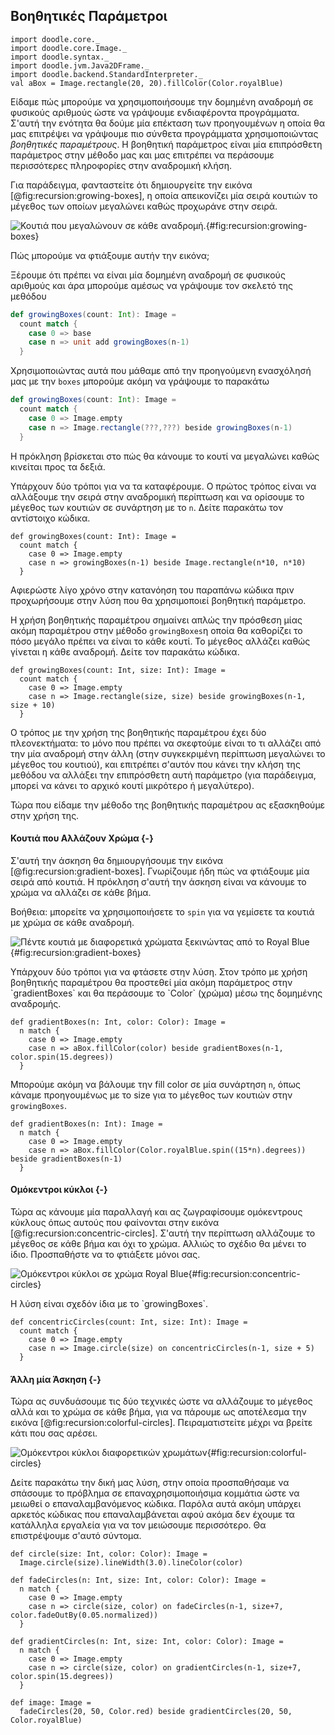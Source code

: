 ## Βοηθητικές Παράμετροι

```tut:invisible
import doodle.core._
import doodle.core.Image._
import doodle.syntax._
import doodle.jvm.Java2DFrame._
import doodle.backend.StandardInterpreter._
val aBox = Image.rectangle(20, 20).fillColor(Color.royalBlue)
```

Είδαμε πώς μπορούμε να χρησιμοποιήσουμε την δομημένη αναδρομή σε φυσικούς αριθμούς ώστε να γράψουμε ενδιαφέροντα προγράμματα.
Σ'αυτή την ενότητα θα δούμε μία επέκταση των προηγουμένων η οποία θα μας επιτρέψει να γράψουμε πιο σύνθετα προγράμματα χρησιμοποιώντας *βοηθητικές παραμέτρους*.
Η βοηθητική παράμετρος είναι μία επιπρόσθετη παράμετρος στην μέθοδο μας και μας επιτρέπει να περάσουμε περισσότερες πληροφορίες στην αναδρομική κλήση.

Για παράδειγμα, φανταστείτε ότι δημιουργείτε την εικόνα [@fig:recursion:growing-boxes], η οποία απεικονίζει μία σειρά κουτιών το μέγεθος των οποίων μεγαλώνει καθώς προχωράνε στην σειρά.

![Κουτιά που μεγαλώνουν σε κάθε αναδρομή.](./src/pages/recursion/growing-boxes.pdf+svg){#fig:recursion:growing-boxes}

Πώς μπορούμε να φτιάξουμε αυτήν την εικόνα;

Ξέρουμε ότι πρέπει να είναι μία δομημένη αναδρομή σε φυσικούς αριθμούς και άρα μπορούμε αμέσως να γράψουμε τον σκελετό της μεθόδου

```scala
def growingBoxes(count: Int): Image =
  count match {
    case 0 => base
    case n => unit add growingBoxes(n-1)
  }
```

Χρησιμοποιώντας αυτά που μάθαμε από την προηγούμενη ενασχόλησή μας με την `boxes` μπορούμε ακόμη να γράψουμε το παρακάτω

```scala
def growingBoxes(count: Int): Image =
  count match {
    case 0 => Image.empty
    case n => Image.rectangle(???,???) beside growingBoxes(n-1)
  }
```

Η πρόκληση βρίσκεται στο πώς θα κάνουμε το κουτί να μεγαλώνει καθώς κινείται προς τα δεξιά.

Υπάρχουν δύο τρόποι για να τα καταφέρουμε.
Ο πρώτος τρόπος είναι να αλλάξουμε την σειρά στην αναδρομική περίπτωση και να ορίσουμε το μέγεθος των κουτιών σε συνάρτηση με το `n`.
Δείτε παρακάτω τον αντίστοιχο κώδικα.

```tut:book
def growingBoxes(count: Int): Image =
  count match {
    case 0 => Image.empty
    case n => growingBoxes(n-1) beside Image.rectangle(n*10, n*10)
  }
```

Αφιερώστε λίγο χρόνο στην κατανόηση του παραπάνω κώδικα πριν προχωρήσουμε στην λύση που θα χρησιμοποιεί βοηθητική παράμετρο.

Η χρήση βοηθητικής παραμέτρου σημαίνει απλώς την πρόσθεση μίας ακόμη παραμέτρου στην μέθοδο `growingBoxes`η οποία θα καθορίζει το πόσο μεγάλο πρέπει να είναι το κάθε κουτί.
Το μέγεθος αλλάζει καθώς γίνεται η κάθε αναδρομή.
Δείτε τον παρακάτω κώδικα.

```tut:book
def growingBoxes(count: Int, size: Int): Image =
  count match {
    case 0 => Image.empty
    case n => Image.rectangle(size, size) beside growingBoxes(n-1, size + 10)
  }
```

Ο τρόπος με την χρήση της βοηθητικής παραμέτρου έχει δύο πλεονεκτήματα: το μόνο που πρέπει να σκεφτούμε είναι το τι αλλάζει από την μία αναδρομή στην άλλη (στην συγκεκριμένη περίπτωση μεγαλώνει το μέγεθος του κουτιού), και επιτρέπει σ'αυτόν που κάνει την κλήση της μεθόδου να αλλάξει την επιπρόσθετη αυτή παράμετρο (για παράδειγμα, μπορεί να κάνει το αρχικό κουτί μικρότερο ή μεγαλύτερο).

Τώρα που είδαμε την μέθοδο της βοηθητικής παραμέτρου ας εξασκηθούμε στην χρήση της.

#### Κουτιά που Αλλάζουν Χρώμα {-}

Σ'αυτή την άσκηση θα δημιουργήσουμε την εικόνα [@fig:recursion:gradient-boxes].
Γνωρίζουμε ήδη πώς να φτιάξουμε μία σειρά από κουτιά.
Η πρόκληση σ'αυτή την άσκηση είναι να κάνουμε το χρώμα να αλλάζει σε κάθε βήμα.

Βοήθεια: μπορείτε να χρησιμοποιήσετε το `spin` για να γεμίσετε τα κουτιά με χρώμα σε κάθε αναδρομή.

![Πέντε κουτιά με διαφορετικά χρώματα ξεκινώντας από το Royal Blue](./src/pages/recursion/gradient-boxes.pdf+svg){#fig:recursion:gradient-boxes}

<div class="solution">
Υπάρχουν δύο τρόποι για να φτάσετε στην λύση.
Στον τρόπο με χρήση βοηθητικής παραμέτρου θα προστεθεί μία ακόμη παράμετρος στην `gradientBoxes` και θα περάσουμε το `Color` (χρώμα) μέσω της δομημένης αναδρομής.

```tut:book
def gradientBoxes(n: Int, color: Color): Image =
  n match {
    case 0 => Image.empty
    case n => aBox.fillColor(color) beside gradientBoxes(n-1, color.spin(15.degrees))
  }
```

Μπορούμε ακόμη να βάλουμε την fill color σε μία συνάρτηση `n`, όπως κάναμε προηγουμένως με το size για το μέγεθος των κουτιών στην `growingBoxes`.

```tut:book
def gradientBoxes(n: Int): Image =
  n match {
    case 0 => Image.empty
    case n => aBox.fillColor(Color.royalBlue.spin((15*n).degrees)) beside gradientBoxes(n-1)
  }
```
</div>

#### Ομόκεντροι κύκλοι {-}

Τώρα ας κάνουμε μία παραλλαγή και ας ζωγραφίσουμε ομόκεντρους κύκλους όπως αυτούς που φαίνονται στην εικόνα [@fig:recursion:concentric-circles]. Σ'αυτή την περίπτωση αλλάζουμε το μέγεθος σε κάθε βήμα και όχι το χρώμα. Αλλιώς το σχέδιο θα μένει το ίδιο. Προσπαθήστε να το φτιάξετε μόνοι σας.

![Ομόκεντροι κύκλοι σε χρώμα Royal Blue](./src/pages/recursion/concentric-circles.pdf+svg){#fig:recursion:concentric-circles}

<div class="solution">
Η λύση είναι σχεδόν ίδια με το `growingBoxes`.

```tut:book
def concentricCircles(count: Int, size: Int): Image =
  count match {
    case 0 => Image.empty
    case n => Image.circle(size) on concentricCircles(n-1, size + 5)
  }
```
</div>

#### Άλλη μία Άσκηση {-}

Τώρα ας συνδυάσουμε τις δύο τεχνικές ώστε να αλλάζουμε το μέγεθος αλλά και το χρώμα σε κάθε βήμα, για να πάρουμε ως αποτέλεσμα την εικόνα [@fig:recursion:colorful-circles].
Πειραματιστείτε μέχρι να βρείτε κάτι που σας αρέσει.

![Ομόκεντροι κύκλοι διαφορετικών χρωμάτων](./src/pages/recursion/colorful-circles.pdf+svg){#fig:recursion:colorful-circles}

<div class="solution">
Δείτε παρακάτω την δική μας λύση, στην οποία προσπαθήσαμε να σπάσουμε το πρόβλημα σε επαναχρησιμοποιήσιμα κομμάτια ώστε να μειωθεί ο επαναλαμβανόμενος κώδικα.
Παρόλα αυτά ακόμη υπάρχει αρκετός κώδικας που επαναλαμβάνεται αφού ακόμα δεν έχουμε τα κατάλληλα εργαλεία για να τον μειώσουμε περισσότερο.
Θα επιστρέψουμε σ'αυτό σύντομα.

```tut:book
def circle(size: Int, color: Color): Image =
  Image.circle(size).lineWidth(3.0).lineColor(color)

def fadeCircles(n: Int, size: Int, color: Color): Image =
  n match {
    case 0 => Image.empty
    case n => circle(size, color) on fadeCircles(n-1, size+7, color.fadeOutBy(0.05.normalized))
  }

def gradientCircles(n: Int, size: Int, color: Color): Image =
  n match {
    case 0 => Image.empty
    case n => circle(size, color) on gradientCircles(n-1, size+7, color.spin(15.degrees))
  }

def image: Image =
  fadeCircles(20, 50, Color.red) beside gradientCircles(20, 50, Color.royalBlue)
```
</div>
